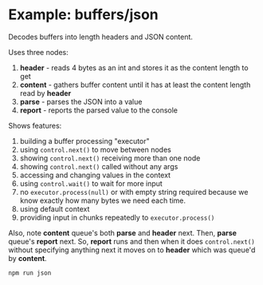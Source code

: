 # Example: buffers/json

Decodes buffers into length headers and JSON content.

Uses three nodes:

1. **header** - reads 4 bytes as an int and stores it as the content length to get
2. **content** - gathers buffer content until it has at least the content length read by **header**
3. **parse** - parses the JSON into a value
4. **report** - reports the parsed value to the console

Shows features:

1. building a buffer processing "executor"
2. using `control.next()` to move between nodes
3. showing `control.next()` receiving more than one node
4. showing `control.next()` called without any args
5. accessing and changing values in the context
6. using `control.wait()` to wait for more input
7. no `executor.process(null)` or with empty string required because we know exactly how many bytes we need each time.
8. using default context
9. providing input in chunks repeatedly to `executor.process()`

Also, note **content** queue's both **parse** and **header** next. Then, **parse** queue's **report** next. So, **report** runs and then when it does `control.next()` without specifying anything next it moves on to **header** which was queue'd by **content**.


```sh
npm run json
```
